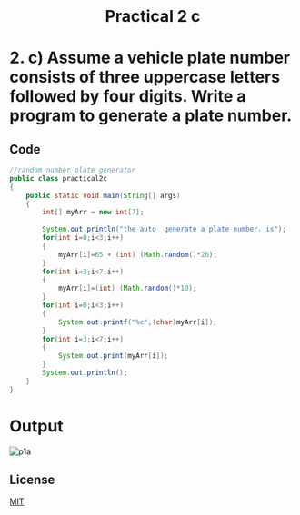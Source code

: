 <h1 align="center" style="margin-top: 0px;">
Practical 2 c 
</h1>

#	2.		c) Assume a vehicle plate number consists of three uppercase letters followed by  four digits. Write a program to generate a plate number. 	

## Code 

```java
//random number plate generator
public class practical2c
{
    public static void main(String[] args) 
    {
        int[] myArr = new int[7];
        
        System.out.println("the auto  generate a plate number. is");
        for(int i=0;i<3;i++)
        {
            myArr[i]=65 + (int) (Math.random()*26);
        }
        for(int i=3;i<7;i++)
        {
            myArr[i]=(int) (Math.random()*10);
        }
        for(int i=0;i<3;i++)
        {
            System.out.printf("%c",(char)myArr[i]);
        }
        for(int i=3;i<7;i++)
        {
            System.out.print(myArr[i]);
        }
        System.out.println();
    }    
}

```

# Output 

![p1a](https://hiren14.github.io/java_lab_050/output/practical2/output2c.png)

## License
[MIT](https://hiren14.github.io/java_lab_050/LICENSE)
